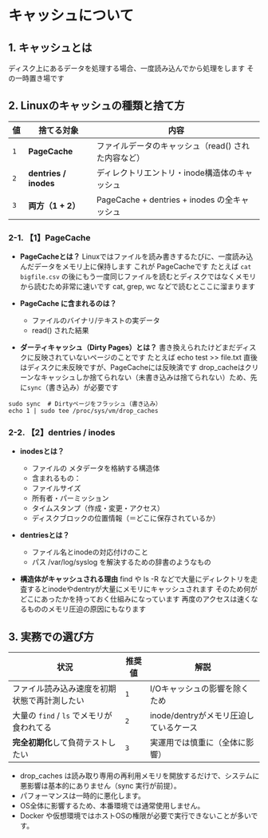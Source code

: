 # キャッシュについて

## 1. キャッシュとは
ディスク上にあるデータを処理する場合、一度読み込んでから処理をします
その一時置き場です

## 2. Linuxのキャッシュの種類と捨て方
| 値   | 捨てる対象                 | 内容                                    |
| --- | --------------------- | ------------------------------------- |
| `1` | **PageCache**         | ファイルデータのキャッシュ（read() された内容など）         |
| `2` | **dentries / inodes** | ディレクトリエントリ・inode構造体のキャッシュ             |
| `3` | **両方（1 + 2）**         | PageCache + dentries + inodes の全キャッシュ |


### 2-1. 【1】PageCache
- **PageCacheとは？**
Linuxではファイルを読み書きするたびに、一度読み込んだデータをメモリ上に保持します
これが PageCacheです
たとえば `cat bigfile.csv` の後にもう一度同じファイルを読むとディスクではなくメモリから読むため非常に速いです
cat, grep, wc などで読むとここに溜まります

- **PageCache に含まれるのは？**
  - ファイルのバイナリ/テキストの実データ
  - read() された結果

- **ダーティキャッシュ（Dirty Pages）とは？**
書き換えられたけどまだディスクに反映されていないページのことです
たとえば echo test >> file.txt 直後はディスクに未反映ですが、PageCacheには反映済です
drop_cacheはクリーンなキャッシュしか捨てられない（未書き込みは捨てられない）ため、先に`sync`（書き込み）が必要です
```
sudo sync  # Dirtyページをフラッシュ（書き込み）
echo 1 | sudo tee /proc/sys/vm/drop_caches

```

### 2-2. 【2】**dentries / inodes**
- **inodesとは？**
  - ファイルの メタデータを格納する構造体
  - 含まれるもの：
  - ファイルサイズ
  - 所有者・パーミッション
  - タイムスタンプ（作成・変更・アクセス）
  - ディスクブロックの位置情報（＝どこに保存されているか）

- **dentriesとは？**
  - ファイル名とinodeの対応付けのこと
  - パス /var/log/syslog を解決するための辞書のようなもの

- **構造体がキャッシュされる理由**
find や ls -R などで大量にディレクトリを走査するとinodeやdentryが大量にメモリにキャッシュされます
そのため何がどこにあったかを持っておく仕組みになっています
再度のアクセスは速くなるもののメモリ圧迫の原因にもなります

## 3. 実務での選び方

| 状況                           | 推奨値 | 解説                        |
| ---------------------------- | --- | ------------------------- |
| ファイル読み込み速度を初期状態で再計測したい       | `1` | I/Oキャッシュの影響を除くため          |
| 大量の `find` / `ls` でメモリが食われてる | `2` | inode/dentryがメモリ圧迫しているケース |
| **完全初期化**して負荷テストしたい          | `3` | 実運用では慎重に（全体に影響）           |

- drop_caches は読み取り専用の再利用メモリを開放するだけで、システムに悪影響は基本的にありません（sync 実行が前提）。
- パフォーマンスは一時的に悪化します。
- OS全体に影響するため、本番環境では通常使用しません。
- Docker や仮想環境ではホストOSの権限が必要で実行できないことが多いです。